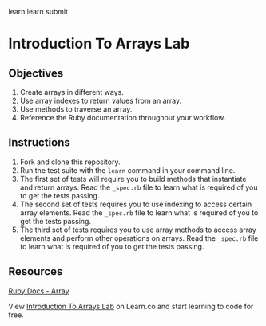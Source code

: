 learn learn submit
# Introduction To Arrays Lab

## Objectives

1. Create arrays in different ways.
2. Use array indexes to return values from an array.
3. Use methods to traverse an array.
4. Reference the Ruby documentation throughout your workflow.

## Instructions

1. Fork and clone this repository.
2. Run the test suite with the `learn` command in your command line. 
3. The first set of tests will require you to build methods that instantiate and return arrays. Read the `_spec.rb` file to learn what is required of you to get the tests passing. 
4. The second set of tests requires you to use indexing to access certain array elements. Read the `_spec.rb` file to learn what is required of you to get the tests passing. 
5. The third set of tests requires you to use array methods to access array elements and perform other operations on arrays. Read the `_spec.rb` file to learn what is required of you to get the tests passing. 

## Resources

[Ruby Docs - Array](http://www.ruby-doc.org/core-2.1.4/Array.html)

<p data-visibility='hidden'>View <a href='https://learn.co/lessons/ruby-intro-to-arrays-lab' title='Introduction To Arrays Lab'>Introduction To Arrays Lab</a> on Learn.co and start learning to code for free.</p>
